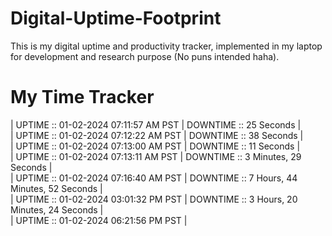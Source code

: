 # Digital-Uptime-Footprint

This is my digital uptime and productivity tracker, implemented in my laptop for development and research purpose (No puns intended haha).

# My Time Tracker

| UPTIME :: 01-02-2024 07:11:57 AM PST | DOWNTIME :: 25 Seconds | <br>
| UPTIME :: 01-02-2024 07:12:22 AM PST | DOWNTIME :: 38 Seconds | <br>
| UPTIME :: 01-02-2024 07:13:00 AM PST | DOWNTIME :: 11 Seconds | <br>
| UPTIME :: 01-02-2024 07:13:11 AM PST | DOWNTIME :: 3 Minutes, 29 Seconds | <br>
| UPTIME :: 01-02-2024 07:16:40 AM PST | DOWNTIME :: 7 Hours, 44 Minutes, 52 Seconds | <br>
| UPTIME :: 01-02-2024 03:01:32 PM PST |
 DOWNTIME :: 3 Hours, 20 Minutes, 24 Seconds | <br>
| UPTIME :: 01-02-2024 06:21:56 PM PST |